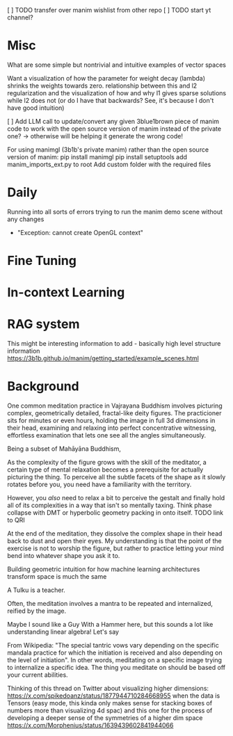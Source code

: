 
[ ] TODO transfer over manim wishlist from other repo
[ ] TODO start yt channel?

# Misc
What are some simple but nontrivial and intuitive examples of vector spaces


Want a visualization of how the parameter for weight decay (lambda) shrinks the weights towards zero. relationship between this and l2 regularization and the visualization of how and why l1 gives sparse solutions while l2 does not (or do I have that backwards? See, it's because I don't have good intuition)

[ ] Add LLM call to update/convert any given 3blue1brown piece of manim code to work with the open source version of manim instead of the private one?
-> otherwise will be helping it generate the wrong code!

For using manimgl (3b1b's private manim) rather than the open source version of manim:
pip install manimgl
pip install setuptools
add manim_imports_ext.py to root
Add custom folder with the required files

# Daily
Running into all sorts of errors trying to run the manim demo scene without any changes 
- "Exception: cannot create OpenGL context"

# Fine Tuning

# In-context Learning

# RAG system
This might be interesting information to add - basically high level structure information https://3b1b.github.io/manim/getting_started/example_scenes.html


# Background
One common meditation practice in Vajrayana Buddhism involves picturing complex, geometrically detailed, fractal-like deity figures. The practicioner sits for minutes or even hours, holding the image in full 3d dimensions in their head, examining and relaxing into perfect concentrative witnessing, effortless examination that lets one see all the angles simultaneously. 

Being a subset of Mahāyāna Buddhism,

As the complexity of the figure grows with the skill of the meditator, a certain type of mental relaxation becomes a prerequisite for actually picturing the thing. To perceive all the subtle facets of the shape as it slowly rotates before you, you need have a familiarity with the territory. 

However, you *also* need to relax a bit to perceive the gestalt and finally hold all of its complexities in a way that isn't so mentally taxing. Think phase collapse with DMT or hyperbolic geometry packing in onto itself. TODO link to QRI

At the end of the meditation, they dissolve the complex shape in their head back to dust and open their eyes. My understanding is that the point of the exercise is not to worship the figure, but rather to practice letting your mind bend into whatever shape you ask it to.

Building geometric intuition for how machine learning architectures transform space is much the same

A Tulku is a teacher. 

Often, the meditation involves a mantra to be repeated and internalized, reified by the image.

Maybe I sound like a Guy With a Hammer here, but this sounds a lot like understanding linear algebra! Let's say  


From Wikipedia: "The special tantric vows vary depending on the specific mandala practice for which the initiation is received and also depending on the level of initiation". In other words, meditating on a specific image trying to internalize a specific idea. The thing you meditate on should be based off your current abilities. 

Thinking of this thread on Twitter about visualizing higher dimensions: https://x.com/spikedoanz/status/1877944710284668955 when the data is Tensors (easy mode, this kinda only makes sense for stacking boxes of numbers more than visualizing 4d spac)
and this one for the process of developing a deeper sense of the symmetries of a higher dim space https://x.com/Morphenius/status/1639439602841944066 

